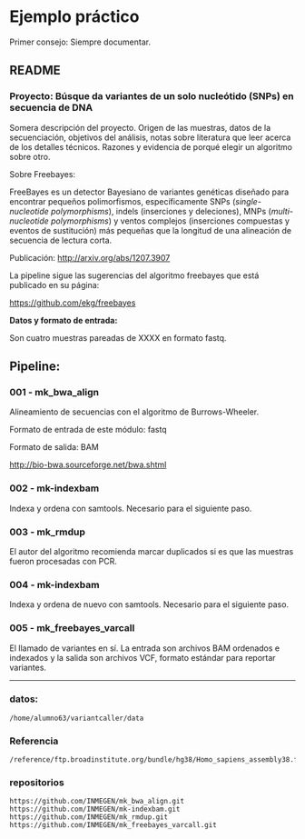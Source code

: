 # Ejemplo práctico


Primer consejo: Siempre documentar. 


## README

### Proyecto: Búsque da variantes de un solo nucleótido (SNPs) en secuencia de DNA

Somera descripción del proyecto. Origen de las muestras, datos de la secuenciación, objetivos del análisis, notas sobre literatura que leer acerca de los detalles técnicos. Razones y evidencia de porqué elegir un algoritmo sobre otro.

Sobre Freebayes:

FreeBayes es un detector Bayesiano de variantes genéticas diseñado para encontrar pequeños polimorfismos, específicamente SNPs (*single-nucleotide polymorphisms*), indels (inserciones y deleciones), MNPs (*multi-nucleotide polymorphisms*) y ventos complejos (inserciones compuestas y eventos de sustitución) más pequeñas que la longitud de una alineación de secuencia de lectura corta.

Publicación: <http://arxiv.org/abs/1207.3907>


La pipeline sigue las sugerencias del algoritmo freebayes que está publicado en su página:

<https://github.com/ekg/freebayes>

**Datos y formato de entrada:**

Son cuatro muestras pareadas de XXXX en formato fastq.


## Pipeline:


### 001 - mk\_bwa_align

Alineamiento de secuencias con el algoritmo de Burrows-Wheeler. 

Formato de entrada de este módulo: fastq

Formato de salida: BAM

<http://bio-bwa.sourceforge.net/bwa.shtml>


### 002 - mk-indexbam

Indexa y ordena con samtools. Necesario para el siguiente paso.


### 003 - mk_rmdup

El autor del algoritmo recomienda marcar duplicados si es que las muestras fueron procesadas con PCR.

### 004 - mk-indexbam

Indexa y ordena de nuevo con samtools. Necesario para el siguiente paso.

### 005 - mk\_freebayes_varcall

El llamado de variantes en sí. La entrada son archivos BAM ordenados e indexados y la salida son archivos VCF, formato estándar para reportar variantes.

____

### datos:

```
/home/alumno63/variantcaller/data
```

### Referencia

```
/reference/ftp.broadinstitute.org/bundle/hg38/Homo_sapiens_assembly38.fasta
```


### repositorios

```
https://github.com/INMEGEN/mk_bwa_align.git
https://github.com/INMEGEN/mk-indexbam.git
https://github.com/INMEGEN/mk_rmdup.git
https://github.com/INMEGEN/mk_freebayes_varcall.git
```

